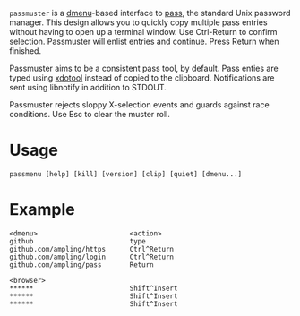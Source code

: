 `passmuster` is a [dmenu][]-based interface to [pass][], the standard Unix
password manager.  This design allows you to quickly copy multiple pass 
entries without having to open up a terminal window.  Use Ctrl-Return to 
confirm selection.  Passmuster will enlist entries and continue. Press 
Return when finished. 

Passmuster aims to be a consistent pass tool, by default. Pass enties are 
typed using [xdotool][] instead of copied to the clipboard.  Notifications
are sent using libnotify in addition to STDOUT. 

Passmuster rejects sloppy X-selection events and guards against race conditions. 
Use Esc to clear the muster roll. 




# Usage

    passmenu [help] [kill] [version] [clip] [quiet] [dmenu...]

# Example
    <dmenu>                       <action>
    github                        type
    github.com/ampling/https      Ctrl^Return
    github.com/ampling/login      Ctrl^Return
    github.com/ampling/pass       Return
    
    <browser>
    ******                        Shift^Insert
    ******                        Shift^Insert
    ******                        Shift^Insert

[dmenu]: http://tools.suckless.org/dmenu/
[xdotool]: http://www.semicomplete.com/projects/xdotool/
[pass]: http://www.zx2c4.com/projects/password-store/
